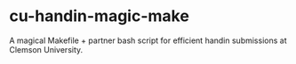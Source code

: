 cu-handin-magic-make
====================

A magical Makefile + partner bash script for efficient handin submissions at Clemson University.
